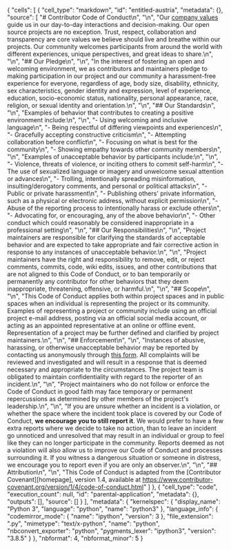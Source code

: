 {
 "cells": [
  {
   "cell_type": "markdown",
   "id": "entitled-austria",
   "metadata": {},
   "source": [
    "# Contributor Code of Conduct\n",
    "\n",
    "Our [company values](https://auth0.com/careers/culture) guide us in our day-to-day interactions and decision-making. Our open source projects are no exception. Trust, respect, collaboration and transparency are core values we believe should live and breathe within our projects. Our community welcomes participants from around the world with different experiences, unique perspectives, and great ideas to share.\n",
    "\n",
    "## Our Pledge\n",
    "\n",
    "In the interest of fostering an open and welcoming environment, we as contributors and maintainers pledge to making participation in our project and our community a harassment-free experience for everyone, regardless of age, body size, disability, ethnicity, sex characteristics, gender identity and expression, level of experience, education, socio-economic status, nationality, personal appearance, race, religion, or sexual identity and orientation.\n",
    "\n",
    "## Our Standards\n",
    "\n",
    "Examples of behavior that contributes to creating a positive environment include:\n",
    "\n",
    "- Using welcoming and inclusive language\n",
    "- Being respectful of differing viewpoints and experiences\n",
    "- Gracefully accepting constructive criticism\n",
    "- Attempting collaboration before conflict\n",
    "- Focusing on what is best for the community\n",
    "- Showing empathy towards other community members\n",
    "\n",
    "Examples of unacceptable behavior by participants include:\n",
    "\n",
    "- Violence, threats of violence, or inciting others to commit self-harm\n",
    "- The use of sexualized language or imagery and unwelcome sexual attention or advances\n",
    "- Trolling, intentionally spreading misinformation, insulting/derogatory comments, and personal or political attacks\n",
    "- Public or private harassment\n",
    "- Publishing others' private information, such as a physical or electronic address, without explicit permission\n",
    "- Abuse of the reporting process to intentionally harass or exclude others\n",
    "- Advocating for, or encouraging, any of the above behavior\n",
    "- Other conduct which could reasonably be considered inappropriate in a professional setting\n",
    "\n",
    "## Our Responsibilities\n",
    "\n",
    "Project maintainers are responsible for clarifying the standards of acceptable behavior and are expected to take appropriate and fair corrective action in response to any instances of unacceptable behavior.\n",
    "\n",
    "Project maintainers have the right and responsibility to remove, edit, or reject comments, commits, code, wiki edits, issues, and other contributions that are not aligned to this Code of Conduct, or to ban temporarily or permanently any contributor for other behaviors that they deem inappropriate, threatening, offensive, or harmful.\n",
    "\n",
    "## Scope\n",
    "\n",
    "This Code of Conduct applies both within project spaces and in public spaces when an individual is representing the project or its community. Examples of representing a project or community include using an official project e-mail address, posting via an official social media account, or acting as an appointed representative at an online or offline event. Representation of a project may be further defined and clarified by project maintainers.\n",
    "\n",
    "## Enforcement\n",
    "\n",
    "Instances of abusive, harassing, or otherwise unacceptable behavior may be reported by contacting us anonymously through [this form](https://goo.gl/forms/chVYUnA4bP70WGsL2). All complaints will be reviewed and investigated and will result in a response that is deemed necessary and appropriate to the circumstances. The project team is obligated to maintain confidentiality with regard to the reporter of an incident.\n",
    "\n",
    "Project maintainers who do not follow or enforce the Code of Conduct in good faith may face temporary or permanent repercussions as determined by other members of the project's leadership.\n",
    "\n",
    "If you are unsure whether an incident is a violation, or whether the space where the incident took place is covered by our Code of Conduct, **we encourage you to still report it**. We would prefer to have a few extra reports where we decide to take no action, than to leave an incident go unnoticed and unresolved that may result in an individual or group to feel like they can no longer participate in the community. Reports deemed as not a violation will also allow us to improve our Code of Conduct and processes surrounding it. If you witness a dangerous situation or someone in distress, we encourage you to report even if you are only an observer.\n",
    "\n",
    "## Attribution\n",
    "\n",
    "This Code of Conduct is adapted from the [Contributor Covenant][homepage], version 1.4, available at https://www.contributor-covenant.org/version/1/4/code-of-conduct.html"
   ]
  },
  {
   "cell_type": "code",
   "execution_count": null,
   "id": "parental-application",
   "metadata": {},
   "outputs": [],
   "source": []
  }
 ],
 "metadata": {
  "kernelspec": {
   "display_name": "Python 3",
   "language": "python",
   "name": "python3"
  },
  "language_info": {
   "codemirror_mode": {
    "name": "ipython",
    "version": 3
   },
   "file_extension": ".py",
   "mimetype": "text/x-python",
   "name": "python",
   "nbconvert_exporter": "python",
   "pygments_lexer": "ipython3",
   "version": "3.8.5"
  }
 },
 "nbformat": 4,
 "nbformat_minor": 5
}
